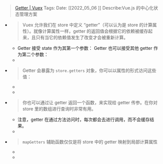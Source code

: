 > [Getter | Vuex](https://v3.vuex.vuejs.org/zh/guide/getters.html#%E9%80%9A%E8%BF%87%E5%B1%9E%E6%80%A7%E8%AE%BF%E9%97%AE)
    Tags:
    Date:  [[2022_05_06  ]]
    Describe:Vue.js 的中心化状态管理方案

- >Vuex 允许我们在 store 中定义 “getter”（可以认为是 store 的计算属性）。就像计算属性一样，getter 的返回值会根据它的依赖被缓存起来，且只有当它的依赖值发生了改变才会被重新计算。
	- Getter 接受 state 作为其第一个参数：
	  Getter 也可以接受其他 getter 作为第二个参数：
	-
- >Getter 会暴露为 `store.getters` 对象，你可以以属性的形式访问这些值：
	-
	-
- >你也可以通过让 getter 返回一个函数，来实现给 getter 传参。在你对 store 里的数组进行查询时非常有用。
	- 注意，getter 在通过方法访问时，每次都会去进行调用，而不会缓存结果。
	-
- >`mapGetters` 辅助函数仅仅是将 store 中的 getter 映射到局部计算属性
	-
	-